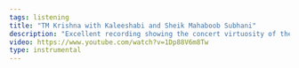 ```yaml
---
tags: listening
title: "TM Krishna with Kaleeshabi and Sheik Mahaboob Subhani"
description: "Excellent recording showing the concert virtuosity of the long double-reed oboe, the South Indian nagaswaram, in the relaxing Raga Kapi"
video: https://www.youtube.com/watch?v=1Dp88V6m8Tw
type: instrumental
---
```


